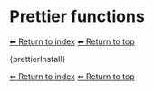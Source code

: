 # Prettier functions

[⬅ Return to index](index.md)
[⬅ Return to top](../index.md)

{prettierInstall}

[⬅ Return to index](index.md)
[⬅ Return to top](../index.md)
